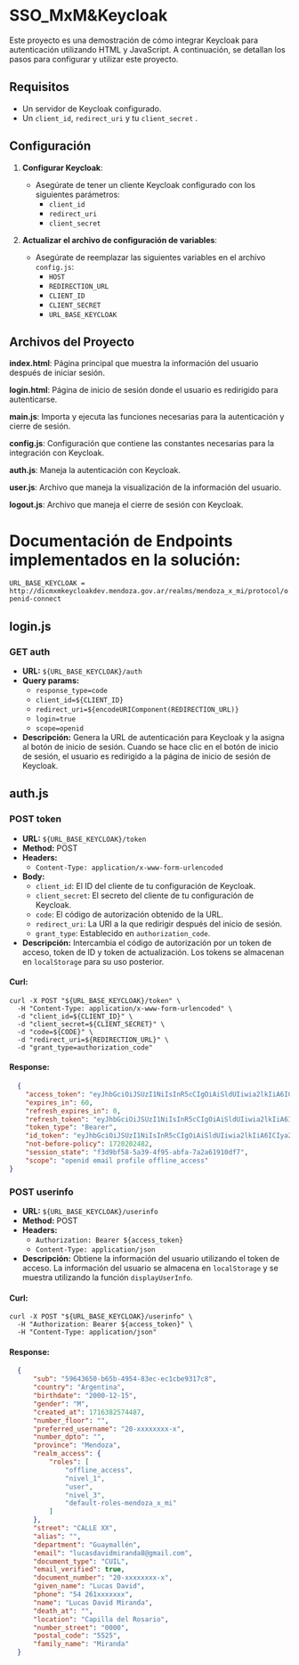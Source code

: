 # SSO_MxM&Keycloak

Este proyecto es una demostración de cómo integrar Keycloak para autenticación utilizando HTML y JavaScript. A continuación, se detallan los pasos para configurar y utilizar este proyecto.

## Requisitos

- Un servidor de Keycloak configurado.
- Un `client_id`, `redirect_uri` y tu `client_secret` .

## Configuración

1. **Configurar Keycloak**:
   - Asegúrate de tener un cliente Keycloak configurado con los siguientes parámetros:
     - `client_id`
     - `redirect_uri`
     - `client_secret`

2. **Actualizar el archivo de configuración de variables**:
   - Asegúrate de reemplazar las siguientes variables en el archivo `config.js`:
     - `HOST`
     - `REDIRECTION_URL`
     - `CLIENT_ID`
     - `CLIENT_SECRET`
     - `URL_BASE_KEYCLOAK`

## Archivos del Proyecto

**index.html**: Página principal que muestra la información del usuario después de iniciar sesión.


 **login.html**: Página de inicio de sesión donde el usuario es redirigido para autenticarse.

 **main.js**: Importa y ejecuta las funciones necesarias para la autenticación y cierre de sesión.

 **config.js**: Configuración que contiene las constantes necesarias para la integración con Keycloak.

 **auth.js**: Maneja la autenticación con Keycloak.

 **user.js**: Archivo que maneja la visualización de la información del usuario.

 **logout.js**: Archivo que maneja el cierre de sesión con Keycloak.


# Documentación de Endpoints implementados en la solución:

`URL_BASE_KEYCLOAK = http://dicmxmkeycloakdev.mendoza.gov.ar/realms/mendoza_x_mi/protocol/openid-connect`

## login.js

### GET auth

- **URL:** `${URL_BASE_KEYCLOAK}/auth`
- **Query params:**
  - `response_type=code`
  - `client_id=${CLIENT_ID}`
  - `redirect_uri=${encodeURIComponent(REDIRECTION_URL)}`
  - `login=true`
  - `scope=openid`
- **Descripción:**
  Genera la URL de autenticación para Keycloak y la asigna al botón de inicio de sesión. Cuando se hace clic en el botón de inicio de sesión, el usuario es redirigido a la página de inicio de sesión de Keycloak.

## auth.js

### POST token

- **URL:** `${URL_BASE_KEYCLOAK}/token`
- **Method:** POST
- **Headers:**
  - `Content-Type: application/x-www-form-urlencoded`
- **Body:**
  - `client_id`: El ID del cliente de tu configuración de Keycloak.
  - `client_secret`: El secreto del cliente de tu configuración de Keycloak.
  - `code`: El código de autorización obtenido de la URL.
  - `redirect_uri`: La URI a la que redirigir después del inicio de sesión.
  - `grant_type`: Establecido en `authorization_code`.
- **Descripción:**
  Intercambia el código de autorización por un token de acceso, token de ID y token de actualización. Los tokens se almacenan en `localStorage` para su uso posterior.

#### Curl:
```curl
curl -X POST "${URL_BASE_KEYCLOAK}/token" \
  -H "Content-Type: application/x-www-form-urlencoded" \
  -d "client_id=${CLIENT_ID}" \
  -d "client_secret=${CLIENT_SECRET}" \
  -d "code=${CODE}" \
  -d "redirect_uri=${REDIRECTION_URL}" \
  -d "grant_type=authorization_code"
  ```

#### Response:
```json
  {
    "access_token": "eyJhbGciOiJSUzI1NiIsInR5cCIgOiAiSldUIiwia2lkIiA6ICIya2t4bjBUM1lOQUVVYWNtaVcybWJROGp5NV9BMnlxUHZrT09mc2NETnlrIn0.",
    "expires_in": 60,
    "refresh_expires_in": 0,
    "refresh_token": "eyJhbGciOiJSUzI1NiIsInR5cCIgOiAiSldUIiwia2lkIiA6ICIya2t4bjBUM1lOQUVVYWNtaVcybWJROGp5NV9BMnlxUHZrT09mc2NETnlrIn0.",
    "token_type": "Bearer",
    "id_token": "eyJhbGciOiJSUzI1NiIsInR5cCIgOiAiSldUIiwia2lkIiA6ICIya2t4bjBUM1lOQUVVYWNtaVcybWJROGp5NV9BMnlxUHZrT09mc2NETnlrIn0.",
    "not-before-policy": 1720202482,
    "session_state": "f3d9bf58-5a39-4f95-abfa-7a2a61910df7",
    "scope": "openid email profile offline_access"
}
```

### POST userinfo

- **URL:** `${URL_BASE_KEYCLOAK}/userinfo`
- **Method:** POST
- **Headers:**
  - `Authorization: Bearer ${access_token}`
  - `Content-Type: application/json`
- **Descripción:**
  Obtiene la información del usuario utilizando el token de acceso. La información del usuario se almacena en `localStorage` y se muestra utilizando la función `displayUserInfo`.

#### Curl:
```curl
curl -X POST "${URL_BASE_KEYCLOAK}/userinfo" \
  -H "Authorization: Bearer ${access_token}" \
  -H "Content-Type: application/json"
  ```

#### Response:
```json
  {
      "sub": "59643650-b65b-4954-83ec-ec1cbe9317c8",
      "country": "Argentina",
      "birthdate": "2000-12-15",
      "gender": "M",
      "created_at": 1716382574487,
      "number_floor": "",
      "preferred_username": "20-xxxxxxxx-x",
      "number_dpto": "",
      "province": "Mendoza",
      "realm_access": {
          "roles": [
              "offline_access",
              "nivel_1",
              "user",
              "nivel_3",
              "default-roles-mendoza_x_mi"
          ]
      },
      "street": "CALLE XX",
      "alias": "",
      "department": "Guaymallén",
      "email": "lucasdavidmiranda8@gmail.com",
      "document_type": "CUIL",
      "email_verified": true,
      "document_number": "20-xxxxxxxx-x",
      "given_name": "Lucas David",
      "phone": "54 261xxxxxxx",
      "name": "Lucas David Miranda",
      "death_at": "",
      "location": "Capilla del Rosario",
      "number_street": "0000",
      "postal_code": "5525",
      "family_name": "Miranda"
  }
```